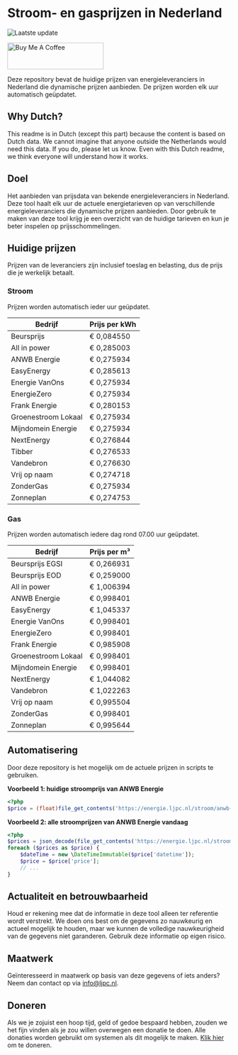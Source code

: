 # Stroom- en gasprijzen in Nederland

![Laatste update](https://img.shields.io/badge/laatste%20update-2023--07--14%2002%3A00%20CET-brightgreen)

<a href="https://www.buymeacoffee.com/Lars-" target="_blank"><img src="https://cdn.buymeacoffee.com/buttons/v2/default-orange.png" alt="Buy Me A Coffee" height="60" style="height: 60px !important;width: 217px !important;" ></a>

Deze repository bevat de huidige prijzen van energieleveranciers in Nederland die dynamische prijzen aanbieden. De prijzen worden elk uur automatisch geüpdatet.

## Why Dutch?

This readme is in Dutch (except this part) because the content is based on Dutch data. We cannot imagine that anyone outside the Netherlands would need this data. If you do, please let us know. Even with this Dutch readme, we think
everyone will understand how it works.

## Doel

Het aanbieden van prijsdata van bekende energieleveranciers in Nederland. Deze tool haalt elk uur de actuele energietarieven op van verschillende energieleveranciers die dynamische prijzen aanbieden. Door gebruik te maken van deze tool
krijg je een overzicht van de huidige tarieven en kun je beter inspelen op prijsschommelingen.

## Huidige prijzen

Prijzen van de leveranciers zijn inclusief toeslag en belasting, dus de prijs die je werkelijk betaalt.

### Stroom

Prijzen worden automatisch ieder uur geüpdatet.

 Bedrijf | Prijs per kWh 
---------|---------------
Beursprijs | € 0,084550
All in power | € 0,285003
ANWB Energie | € 0,275934
EasyEnergy | € 0,285613
Energie VanOns | € 0,275934
EnergieZero | € 0,275934
Frank Energie | € 0,280153
Groenestroom Lokaal | € 0,275934
Mijndomein Energie | € 0,275934
NextEnergy | € 0,276844
Tibber | € 0,276533
Vandebron | € 0,276630
Vrij op naam | € 0,274718
ZonderGas | € 0,275934
Zonneplan | € 0,274753


### Gas

Prijzen worden automatisch iedere dag rond 07.00 uur geüpdatet.

 Bedrijf | Prijs per m³ 
---------|--------------
Beursprijs EGSI | € 0,266931
Beursprijs EOD | € 0,259000
All in power | € 1,006394
ANWB Energie | € 0,998401
EasyEnergy | € 1,045337
Energie VanOns | € 0,998401
EnergieZero | € 0,998401
Frank Energie | € 0,985908
Groenestroom Lokaal | € 0,998401
Mijndomein Energie | € 0,998401
NextEnergy | € 1,044082
Vandebron | € 1,022263
Vrij op naam | € 0,995504
ZonderGas | € 0,998401
Zonneplan | € 0,995644


## Automatisering

Door deze repository is het mogelijk om de actuele prijzen in scripts te gebruiken.

**Voorbeeld 1: huidige stroomprijs van ANWB Energie**

```php
<?php
$price = (float)file_get_contents('https://energie.ljpc.nl/stroom/anwb-energie-nu.txt');

```

**Voorbeeld 2: alle stroomprijzen van ANWB Energie vandaag**

```php
<?php
$prices = json_decode(file_get_contents('https://energie.ljpc.nl/stroom/all-in-power-vandaag.json'),true);
foreach ($prices as $price) {
    $dateTime = new \DateTimeImmutable($price['datetime']);
    $price = $price['price'];
    // ...
}
```

## Actualiteit en betrouwbaarheid

Houd er rekening mee dat de informatie in deze tool alleen ter referentie wordt verstrekt. We doen ons best om de gegevens zo nauwkeurig en actueel mogelijk te houden, maar we kunnen de volledige nauwkeurigheid van de gegevens niet
garanderen. Gebruik deze informatie op eigen risico.

## Maatwerk

Geïnteresseerd in maatwerk op basis van deze gegevens of iets anders? Neem dan contact op
via [info@ljpc.nl](mailto:info@ljpc.nl?subject=Energie%20prijzen).

## Doneren

Als we je zojuist een hoop tijd, geld of gedoe bespaard hebben, zouden we het fijn vinden als je zou willen overwegen een
donatie te doen. Alle donaties worden gebruikt om systemen als dit mogelijk te
maken. [Klik hier](https://www.buymeacoffee.com/Lars-) om te doneren.
